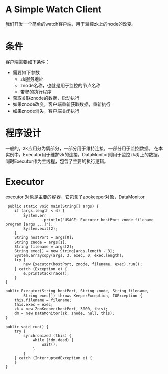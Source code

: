 # A Simple Watch Client
我们开发一个简单的watch客户端，用于监控zk上的node的改变。

# 条件
客户端需要如下条件：

+ 需要如下参数
    + zk服务地址
    + znode名称，也就是用于监控的节点名称
    + 带参的执行程序
+ 获取关联znode的数据，启动执行
+ 如果znode改变，客户端重新获取数据，重新执行
+ 如果znode消失，客户端关闭执行

# 程序设计
一般的，zk应用分为俩部分，一部分用于维持连接，一部分用于监控数据。 在本实例中，Executor用于维护zk的连接，DataMonitor则用于监控zk树上的数据。同时Executor作为主线程，包含了主要的执行逻辑。

# Executor
executor 对象是主要的容器，它包含了zookeeper对象，DataMonitor 

     public static void main(String[] args) {
        if (args.length < 4) {
            System.err
                    .println("USAGE: Executor hostPort znode filename program [args ...]");
            System.exit(2);
        }
        String hostPort = args[0];
        String znode = args[1];
        String filename = args[2];
        String exec[] = new String[args.length - 3];
        System.arraycopy(args, 3, exec, 0, exec.length);
        try {
            new Executor(hostPort, znode, filename, exec).run();
        } catch (Exception e) {
            e.printStackTrace();
        }
    }

    public Executor(String hostPort, String znode, String filename,
            String exec[]) throws KeeperException, IOException {
        this.filename = filename;
        this.exec = exec;
        zk = new ZooKeeper(hostPort, 3000, this);
        dm = new DataMonitor(zk, znode, null, this);
    }

    public void run() {
        try {
            synchronized (this) {
                while (!dm.dead) {
                    wait();
                }
            }
        } catch (InterruptedException e) {
        }
    }